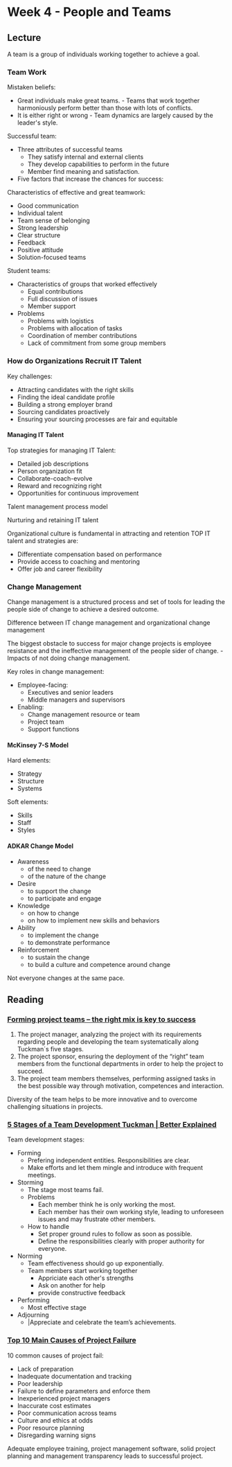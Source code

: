 # Week 4 - People and Teams
## Lecture

A team is a group of individuals working together to achieve a goal.

### Team Work

Mistaken beliefs:
- Great individuals make great teams. - Teams that work together harmoniously perform better than those with lots of conflicts.
- It is either right or wrong - Team dynamics are largely caused by the leader's style.

Successful team:
- Three attributes of successful teams
  - They satisfy internal and external clients
  - They develop capabilities to perform in the future
  - Member find meaning and satisfaction.
- Five factors that increase the chances for success:

Characteristics of effective and great teamwork:
- Good communication
- Individual talent
- Team sense of belonging
- Strong leadership
- Clear structure
- Feedback
- Positive attitude
- Solution-focused teams

Student teams:
- Characteristics of groups that worked effectively
  - Equal contributions
  - Full discussion of issues
  - Member support
- Problems
  - Problems with logistics
  - Problems with allocation of tasks
  - Coordination of member contributions
  - Lack of commitment from some group members

### How do Organizations Recruit IT Talent

Key challenges:
- Attracting candidates with the right skills
- Finding the ideal candidate profile
- Building a strong employer brand
- Sourcing candidates proactively
- Ensuring your sourcing processes are fair and equitable

#### Managing IT Talent

Top strategies for managing IT Talent:
- Detailed job descriptions
- Person organization fit
- Collaborate-coach-evolve
- Reward and recognizing right
- Opportunities for continuous improvement

Talent management process model


Nurturing and retaining IT talent

Organizational culture is fundamental in attracting and retention TOP IT talent and strategies are:
- Differentiate compensation based on performance
- Provide access to coaching and mentoring
- Offer job and career flexibility

### Change Management

Change management is a structured process and set of tools for leading the people side of change to achieve a desired outcome.

Difference between IT change management and organizational change management

The biggest obstacle to success for major change projects is employee resistance and the ineffective management of the people sider of change. - Impacts of not doing change management.

Key roles in change management:
- Employee-facing:
  - Executives and senior leaders
  - Middle managers and supervisors
- Enabling:
  - Change management resource or team
  - Project team
  - Support functions

#### McKinsey 7-S Model

Hard elements:
- Strategy
- Structure
- Systems

Soft elements:
- Skills
- Staff
- Styles

#### ADKAR Change Model

- Awareness
  - of the need to change
  - of the nature of the change
- Desire
  - to support the change
  - to participate and engage
- Knowledge
  - on how to change
  - on how to implement new skills and behaviors
- Ability
  - to implement the change
  - to demonstrate performance
- Reinforcement
  -  to sustain the change
  -  to build a culture and competence around change

Not everyone changes at the same pace.

## Reading

### [Forming project teams – the right mix is key to success](https://ipma.world/forming-project-teams-the-right-mix-is-key-to-success/)

1. The project manager, analyzing the project with its requirements regarding people and developing the team systematically along Tuckman´s five stages. 
2. The project sponsor, ensuring the deployment of the “right” team members from the functional departments in order to help the project to succeed.
3. The project team members themselves, performing assigned tasks in the best possible way through motivation, competences and interaction.

Diversity of the team helps to be more innovative and to overcome challenging situations in projects.

### [5 Stages of a Team Development Tuckman | Better Explained](https://project.pm/team-development-tuckman/)
Team development stages:
- Forming
  - Prefering independent entities. Responsibilities are clear.
  - Make efforts and let them mingle and introduce with frequent meetings.
- Storming
  - The stage most teams fail.
  - Problems
    - Each member think he is only working the most.
    - Each member has their own working style, leading to unforeseen issues and may frustrate other members.
  - How to handle
    - Set proper ground rules to follow as soon as possible. 
    - Define the responsibilities clearly with proper authority for everyone. 
- Norming
  - Team effectiveness should go up exponentially.
  - Team members start working together
    - Appriciate each other's strengths
    - Ask on another for help
    - provide constructive feedback
- Performing
  - Most effective stage
- Adjourning
  - |Appreciate and celebrate the team’s achievements.



### [Top 10 Main Causes of Project Failure](https://project-management.com/top-10-main-causes-of-project-failure/)

10 common causes of project fail:
- Lack of preparation
- Inadequate documentation and tracking
- Poor leadership
- Failure to define parameters and enforce them
- Inexperienced project managers
- Inaccurate cost estimates
- Poor communication across teams
- Culture and ethics at odds
- Poor resource planning
- Disregarding warning signs

Adequate employee training, project management software, solid project planning and management transparency leads to successful project.
